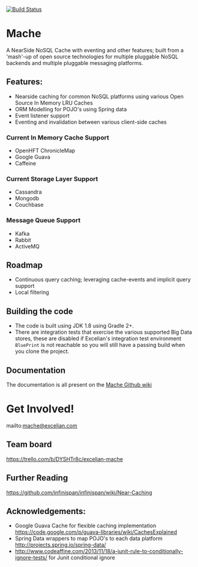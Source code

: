 [![Build Status](https://travis-ci.org/Excelian/Mache.svg?branch=master)](https://travis-ci.org/Excelian/Mache.svg?branch=master)

# Mache
A NearSide NoSQL Cache with eventing and other features; built from a 'mash'-up 
of open source technologies for multiple pluggable NoSQL backends and multiple 
pluggable messaging platforms.

## Features:
- Nearside caching for common NoSQL platforms using various Open Source In Memory LRU Caches
- ORM Modelling for POJO's using Spring data
- Event listener support 
- Eventing and invalidation between various client-side caches 

### Current In Memory Cache Support
- OpenHFT ChronicleMap
- Google Guava
- Caffeine

### Current Storage Layer Support
- Cassandra 
- Mongodb 
- Couchbase

### Message Queue Support
- Kafka
- Rabbit
- ActiveMQ

## Roadmap
- Continuous query caching; leveraging cache-events and implicit query support
- Local filtering


## Building the code
* The code is built using JDK 1.8 using Gradle 2+.
* There are integration tests that exercise the various supported Big Data 
  stores, these are disabled if Excelian's integration test environment `BluePrint`
  is not reachable so you will still have a passing build when you clone the 
  project.

## Documentation
The documentation is all present on the [Mache Github wiki](https://github.com/Excelian/Mache/wiki/)

# Get Involved!
mailto:mache@excelian.com

## Team board
https://trello.com/b/DYSHTr8c/excelian-mache

## Further Reading
https://github.com/infinispan/infinispan/wiki/Near-Caching
 
## Acknowledgements:
* Google Guava Cache for flexible caching implementation 
   https://code.google.com/p/guava-libraries/wiki/CachesExplained
* Spring Data wrappers to map POJO's to each data platform 
   http://projects.spring.io/spring-data/
* http://www.codeaffine.com/2013/11/18/a-junit-rule-to-conditionally-ignore-tests/
 for Junit conditional ignore
